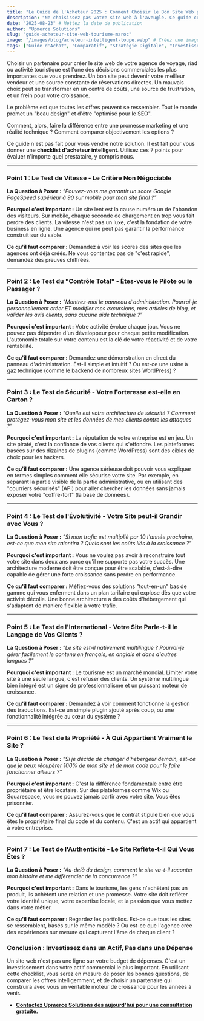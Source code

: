 ```yaml
---
title: "Le Guide de l'Acheteur 2025 : Comment Choisir le Bon Site Web pour Votre Agence de Voyage au Maroc"
description: "Ne choisissez pas votre site web à l'aveugle. Ce guide complet vous donne une checklist en 7 points pour comparer les offres et faire un investissement rentable pour votre croissance."
date: "2025-08-23" # Mettez la date de publication
author: "Upmerce Solutions"
slug: "guide-acheteur-site-web-tourisme-maroc"
image: "/images/blog/acheteur-intelligent-loupe.webp" # Créez une image pour cet article
tags: ["Guide d'Achat", "Comparatif", "Stratégie Digitale", "Investissement", "Tourisme Maroc"]
---
```


Choisir un partenaire pour créer le site web de votre agence de voyage, riad ou activité touristique est l'une des décisions commerciales les plus importantes que vous prendrez. Un bon site peut devenir votre meilleur vendeur et une source constante de réservations directes. Un mauvais choix peut se transformer en un centre de coûts, une source de frustration, et un frein pour votre croissance.

Le problème est que toutes les offres peuvent se ressembler. Tout le monde promet un "beau design" et d'être "optimisé pour le SEO".

Comment, alors, faire la différence entre une promesse marketing et une réalité technique ? Comment comparer objectivement les options ?

Ce guide n'est pas fait pour vous vendre notre solution. Il est fait pour vous donner une **checklist d'acheteur intelligent**. Utilisez ces 7 points pour évaluer n'importe quel prestataire, y compris nous.



---

### **Point 1 : Le Test de Vitesse - Le Critère Non Négociable**

**La Question à Poser :** *"Pouvez-vous me garantir un score Google PageSpeed supérieur à 90 sur mobile pour mon site final ?"*

**Pourquoi c'est important :** Un site lent est la cause numéro un de l'abandon des visiteurs. Sur mobile, chaque seconde de chargement en trop vous fait perdre des clients. La vitesse n'est pas un luxe, c'est la fondation de votre business en ligne. Une agence qui ne peut pas garantir la performance construit sur du sable.

**Ce qu'il faut comparer :** Demandez à voir les scores des sites que les agences ont déjà créés. Ne vous contentez pas de "c'est rapide", demandez des preuves chiffrées.

---

### **Point 2 : Le Test du "Contrôle Total" - Êtes-vous le Pilote ou le Passager ?**

**La Question à Poser :** *"Montrez-moi le panneau d'administration. Pourrai-je personnellement créer ET modifier mes excursions, mes articles de blog, et valider les avis clients, sans aucune aide technique ?"*

**Pourquoi c'est important :** Votre activité évolue chaque jour. Vous ne pouvez pas dépendre d'un développeur pour chaque petite modification. L'autonomie totale sur votre contenu est la clé de votre réactivité et de votre rentabilité.

**Ce qu'il faut comparer :** Demandez une démonstration en direct du panneau d'administration. Est-il simple et intuitif ? Ou est-ce une usine à gaz technique (comme le backend de nombreux sites WordPress) ?

---

### **Point 3 : Le Test de Sécurité - Votre Forteresse est-elle en Carton ?**

**La Question à Poser :** *"Quelle est votre architecture de sécurité ? Comment protégez-vous mon site et les données de mes clients contre les attaques ?"*

**Pourquoi c'est important :** La réputation de votre entreprise est en jeu. Un site piraté, c'est la confiance de vos clients qui s'effondre. Les plateformes basées sur des dizaines de plugins (comme WordPress) sont des cibles de choix pour les hackers.

**Ce qu'il faut comparer :** Une agence sérieuse doit pouvoir vous expliquer en termes simples comment elle sécurise votre site. Par exemple, en séparant la partie visible de la partie administrative, ou en utilisant des "courriers sécurisés" (API) pour aller chercher les données sans jamais exposer votre "coffre-fort" (la base de données).

---

### **Point 4 : Le Test de l'Évolutivité - Votre Site peut-il Grandir avec Vous ?**

**La Question à Poser :** *"Si mon trafic est multiplié par 10 l'année prochaine, est-ce que mon site ralentira ? Quels sont les coûts liés à la croissance ?"*

**Pourquoi c'est important :** Vous ne voulez pas avoir à reconstruire tout votre site dans deux ans parce qu'il ne supporte pas votre succès. Une architecture moderne doit être conçue pour être scalable, c'est-à-dire capable de gérer une forte croissance sans perdre en performance.

**Ce qu'il faut comparer :** Méfiez-vous des solutions "tout-en-un" bas de gamme qui vous enferment dans un plan tarifaire qui explose dès que votre activité décolle. Une bonne architecture a des coûts d'hébergement qui s'adaptent de manière flexible à votre trafic.

---

### **Point 5 : Le Test de l'International - Votre Site Parle-t-il le Langage de Vos Clients ?**

**La Question à Poser :** *"Le site est-il nativement multilingue ? Pourrai-je gérer facilement le contenu en français, en anglais et dans d'autres langues ?"*

**Pourquoi c'est important :** Le tourisme est un marché mondial. Limiter votre site à une seule langue, c'est refuser des clients. Un système multilingue bien intégré est un signe de professionnalisme et un puissant moteur de croissance.

**Ce qu'il faut comparer :** Demandez à voir comment fonctionne la gestion des traductions. Est-ce un simple plugin ajouté après coup, ou une fonctionnalité intégrée au cœur du système ?

---

### **Point 6 : Le Test de la Propriété - À Qui Appartient Vraiment le Site ?**

**La Question à Poser :** *"Si je décide de changer d'hébergeur demain, est-ce que je peux récupérer 100% de mon site et de mon code pour le faire fonctionner ailleurs ?"*

**Pourquoi c'est important :** C'est la différence fondamentale entre être propriétaire et être locataire. Sur des plateformes comme Wix ou Squarespace, vous ne pouvez jamais partir avec votre site. Vous êtes prisonnier.

**Ce qu'il faut comparer :** Assurez-vous que le contrat stipule bien que vous êtes le propriétaire final du code et du contenu. C'est un actif qui appartient à votre entreprise.

---

### **Point 7 : Le Test de l'Authenticité - Le Site Reflète-t-il Qui Vous Êtes ?**

**La Question à Poser :** *"Au-delà du design, comment le site va-t-il raconter mon histoire et me différencier de la concurrence ?"*

**Pourquoi c'est important :** Dans le tourisme, les gens n'achètent pas un produit, ils achètent une relation et une promesse. Votre site doit refléter votre identité unique, votre expertise locale, et la passion que vous mettez dans votre métier.

**Ce qu'il faut comparer :** Regardez les portfolios. Est-ce que tous les sites se ressemblent, basés sur le même modèle ? Ou est-ce que l'agence crée des expériences sur mesure qui capturent l'âme de chaque client ?

### **Conclusion : Investissez dans un Actif, Pas dans une Dépense**

Un site web n'est pas une ligne sur votre budget de dépenses. C'est un investissement dans votre actif commercial le plus important. En utilisant cette checklist, vous serez en mesure de poser les bonnes questions, de comparer les offres intelligemment, et de choisir un partenaire qui construira avec vous un véritable moteur de croissance pour les années à venir.

* [**Contactez Upmerce Solutions dès aujourd'hui pour une consultation gratuite.**](https://www.upmerce.com/fr#contact)